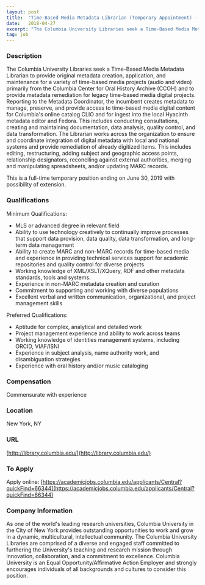 ```yaml
---
layout: post
title:  "Time-Based Media Metadata Librarian (Temporary Appointment) - Columbia University Libraries"
date:   2018-04-27
excerpt: "The Columbia University Libraries seek a Time-Based Media Metadata Librarian to provide original metadata creation, application, and maintenance for a variety of time-based media projects (audio and video) primarily from the Columbia Center for Oral History Archive (CCOH) and to provide metadata remediation for legacy time-based media digital projects. Reporting..."
tag: job
---
```


### Description   

The Columbia University Libraries seek a Time-Based Media Metadata Librarian to provide original metadata creation, application, and maintenance for a variety of time-based media projects (audio and video) primarily from the Columbia Center for Oral History Archive (CCOH) and to provide metadata remediation for legacy time-based media digital projects. Reporting to the Metadata Coordinator, the incumbent creates metadata to manage, preserve, and provide access to time-based media digital content for Columbia's online catalog CLIO and for ingest into the local Hyacinth metadata editor and Fedora. This includes conducting consultations, creating and maintaining documentation, data analysis, quality control, and data transformation. The Librarian works across the organization to ensure and coordinate integration of digital metadata with local and national systems and provide remediation of already digitized items. This includes editing, restructuring, adding subject and geographic access points, relationship designators, reconciling against external authorities, merging and manipulating spreadsheets, and/or updating MARC records.

This is a full-time temporary position ending on June 30, 2019 with possibility of extension.




### Qualifications   

Minimum Qualifications:
- MLS or advanced degree in relevant field
- Ability to use technology creatively to continually improve processes that support data provision, data quality, data transformation, and long-term data management
- Ability to create MARC and non-MARC records for time-based media and experience in providing technical services support for academic repositories and quality control for diverse projects
- Working knowledge of XML/XSLT/XQuery, RDF and other metadata standards, tools and systems.
- Experience in non-MARC metadata creation and curation
- Commitment to supporting and working with diverse populations
- Excellent verbal and written communication, organizational, and project management skills

Preferred Qualifications:
- Aptitude for complex, analytical and detailed work
- Project management experience and ability to work across teams
- Working knowledge of identities management systems, including ORCID, VIAF/ISNI
- Experience in subject analysis, name authority work, and disambiguation strategies
- Experience with oral history and/or music cataloging


### Compensation   

Commensurate with experience


### Location   

New York, NY


### URL   

[http://library.columbia.edu/](http://library.columbia.edu/)

### To Apply   

Apply online: [https://academicjobs.columbia.edu/applicants/Central?quickFind=66344](https://academicjobs.columbia.edu/applicants/Central?quickFind=66344)


### Company Information   

As one of the world's leading research universities, Columbia University in the City of New York provides outstanding opportunities to work and grow in a dynamic, multicultural, intellectual community. The Columbia University Libraries are comprised of a diverse and engaged staff committed to furthering the University's teaching and research mission through innovation, collaboration, and a commitment to excellence. Columbia University is an Equal Opportunity/Affirmative Action Employer and strongly encourages individuals of all backgrounds and cultures to consider this position.



